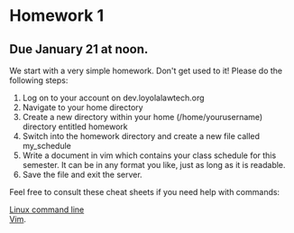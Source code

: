 # Homework 1

## Due January 21 at noon.

We start with a very simple homework. Don't get used to it! Please do the following steps:

1. Log on to your account on dev.loyolalawtech.org
2. Navigate to your home directory
3. Create a new directory within your home (/home/yourusername) directory entitled homework
4. Switch into the homework directory and create a new file called my_schedule
5. Write a document in vim which contains your class schedule for this 
   semester. It can be in any format you like, just as long as it is readable.
6. Save the file and exit the server.

Feel free to consult these cheat sheets if you need help with commands:

[Linux command line](https://www.guru99.com/linux-commands-cheat-sheet.html)  
[Vim](https://devhints.io/vim). 

